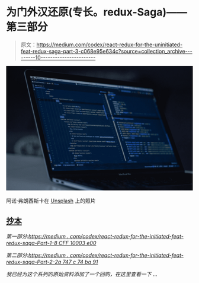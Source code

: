 # 为门外汉还原(专长。redux-Saga)——第三部分

> 原文：<https://medium.com/codex/react-redux-for-the-uninitiated-feat-redux-saga-part-3-c068e95e634c?source=collection_archive---------10----------------------->

![](img/dc69190b56a675eb5cdf241188844c72.png)

阿诺·弗朗西斯卡在 [Unsplash](https://unsplash.com?utm_source=medium&utm_medium=referral) 上的照片

## [抄本](http://medium.com/codex)

*第一部分:*[*https://medium . com/codex/react-redux-for-the-initiated-feat-redux-saga-Part-1-8 CFF 10003 e00*](/codex/react-redux-for-the-uninitiated-feat-redux-saga-part-1-8cff10003e00)

*第二部分:*[*https://medium . com/codex/react-redux-for-the-initiated-feat-redux-saga-Part-2-2a 747 c 74 ba 91*](/codex/react-redux-for-the-uninitiated-feat-redux-saga-part-2-2a747c74ba91)

*我已经为这个系列的原始资料添加了一个回购，在这里查看一下* …